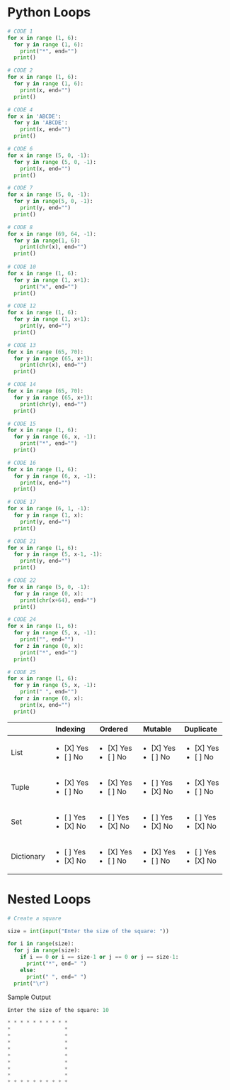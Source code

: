 # Python Loops

```python
# CODE 1
for x in range (1, 6):
  for y in range (1, 6):
    print("*", end="")
  print()

# CODE 2
for x in range (1, 6):
  for y in range (1, 6):
    print(x, end="")
  print()

# CODE 4
for x in 'ABCDE':
  for y in 'ABCDE':
    print(x, end="")
  print()

# CODE 6
for x in range (5, 0, -1):
  for y in range (5, 0, -1):
    print(x, end="")
  print()

# CODE 7
for x in range (5, 0, -1):
  for y in range(5, 0, -1):
    print(y, end="")
  print()

# CODE 8
for x in range (69, 64, -1):
  for y in range(1, 6):
    print(chr(x), end="")
  print()
  
# CODE 10
for x in range (1, 6):
  for y in range (1, x+1):
    print("x", end="")
  print()

# CODE 12
for x in range (1, 6):
  for y in range (1, x+1):
    print(y, end="")
  print()

# CODE 13
for x in range (65, 70):
  for y in range (65, x+1):
    print(chr(x), end="")
  print()

# CODE 14
for x in range (65, 70):
  for y in range (65, x+1):
    print(chr(y), end="")
  print()

# CODE 15
for x in range (1, 6):
  for y in range (6, x, -1):
    print("*", end="")
  print()

# CODE 16
for x in range (1, 6):
  for y in range (6, x, -1):
    print(x, end="")
  print()

# CODE 17
for x in range (6, 1, -1):
  for y in range (1, x):
    print(y, end="")
  print()

# CODE 21
for x in range (1, 6):
  for y in range (5, x-1, -1):
    print(y, end="")
  print()

# CODE 22
for x in range (5, 0, -1):
  for y in range (0, x):
    print(chr(x+64), end="")
  print()

# CODE 24
for x in range (1, 6):
  for y in range (5, x, -1):
    print("", end="")
  for z in range (0, x):
    print("*", end="")
  print()

# CODE 25
for x in range (1, 6):
  for y in range (5, x, -1):
    print(" ", end="")
  for z in range (0, x):
    print(x, end="")
  print()

```


|      | Indexing | Ordered | Mutable | Duplicate |
|------------|---------------|----------------|------------------------------------|----------------|
| List | <ul><li>[X] Yes</li><li>[ ] No</li></ul> | <ul><li>[X] Yes</li><li>[ ] No</li></ul> | <ul><li>[X] Yes</li><li>[ ] No</li></ul> | <ul><li>[X] Yes</li><li>[ ] No</li></ul> |
| Tuple | <ul><li>[X] Yes</li><li>[ ] No</li></ul> | <ul><li>[X] Yes</li><li>[ ] No</li></ul> | <ul><li>[ ] Yes</li><li>[X] No</li></ul> | <ul><li>[X] Yes</li><li>[ ] No</li></ul> |
| Set |  <ul><li>[ ] Yes</li><li>[X] No</li></ul> | <ul><li>[ ] Yes</li><li>[X] No</li></ul> | <ul><li>[ ] Yes</li><li>[X] No</li></ul> | <ul><li>[ ] Yes</li><li>[X] No</li></ul> |
| Dictionary |  <ul><li>[ ] Yes</li><li>[X] No</li></ul> | <ul><li>[X] Yes</li><li>[ ] No</li></ul> | <ul><li>[X] Yes</li><li>[ ] No</li></ul> | <ul><li>[ ] Yes</li><li>[X] No</li></ul> |


# Nested Loops
```python
# Create a square

size = int(input("Enter the size of the square: "))

for i in range(size):
  for j in range(size):
    if i == 0 or i == size-1 or j == 0 or j == size-1:
      print("*", end=" ")
    else:
      print(" ", end=" ")
  print("\r")

```


Sample Output

```python
Enter the size of the square: 10

* * * * * * * * * * 
*                 * 
*                 * 
*                 * 
*                 * 
*                 * 
*                 * 
*                 * 
*                 * 
* * * * * * * * * * 
```



